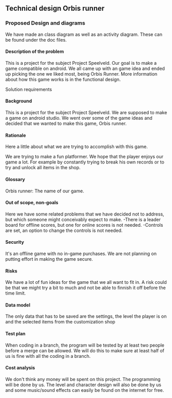 ## Technical design Orbis runner

### Proposed Design and diagrams

We have made an class diagram as well as an activity diagram. These can be found under the doc files.

#### Description of the problem

This is a project for the subject Project Speelveld. Our goal is to make a game compatible on android. We all came up with an game idea and ended up picking the one we liked most, being Orbis Runner.
More information about how this game works is in the functional design.

Solution requirements

#### Background

This is a project for the subject Project Speelveld. We are supposed to make a game on android studio. We went over some of the game ideas and decided that we wanted to make this game, Orbis runner.

#### Rationale

Here a little about what we are trying to accomplish with this game.

We are trying to make a fun platformer. We hope that the player enjoys our game a lot. For example by constantly trying to break his own records or to try and unlock all items in the shop.

#### Glossary

Orbis runner: The name of our game.

#### Out of scope, non-goals

Here we have some related problems that we have decided not to address, but which someone might conceivably expect to make.
-There is a leader board for offline scores, but one for online scores is not needed.
-Controls are set, an option to change the controls is not needed.

#### Security

It's an offline game with no in-game purchases. We are not planning on putting effort in making the game secure.

#### Risks

We have a lot of fun ideas for the game that we all want to fit in. A risk could be that we might try a bit to much and not be able to finnish it off before the time limit.

#### Data model

The only data that has to be saved are the settings, the level the player is on and the selected items from the customization shop

#### Test plan

When coding in a branch, the program will be tested by at least two people before a merge can be allowed. We will do this to make sure at least half of us is fine with all the coding in a branch.

#### Cost analysis

We don't think any money will be spent on this project. The programming will be done by us. The level and character design will also be done by us and some music/sound effects can easily be found on the internet for free.






